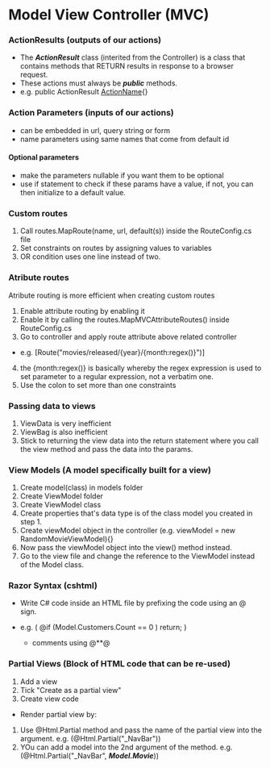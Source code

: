 # Model View Controller (MVC)

### ActionResults (outputs of our actions)

- The **_ActionResult_** class (interited from the Controller) is a class that contains methods that RETURN results in response to a browser request.
- These actions must always be **_public_** methods.
- e.g. public ActionResult [ActionName](){}

### Action Parameters (inputs of our actions)

- can be embedded in url, query string or form
- name parameters using same names that come from default id

#### Optional parameters

- make the parameters nullable if you want them to be optional
- use if statement to check if these params have a value, if not, you can then initialize to a default value.

### Custom routes

1. Call routes.MapRoute(name, url, default(s)) inside the RouteConfig.cs file
2. Set constraints on routes by assigning values to variables
3. OR condition uses one line instead of two.

### Atribute routes

Atribute routing is more efficient when creating custom routes

1. Enable attribute routing by enabling it
2. Enable it by calling the routes.MapMVCAttributeRoutes() inside RouteConfig.cs
3. Go to controller and apply route attribute above related controller

- e.g. [Route("movies/released/{year}/{month:regex()}")]

4. the {month:regex()} is basically whereby the regex expression is used to set parameter to a regular expression, not a verbatim one.
5. Use the colon to set more than one constraints

### Passing data to views

1. ViewData is very inefficient
2. ViewBag is also inefficient
3. Stick to returning the view data into the return statement where you call the view method and pass the data into the params.

### View Models (A model specifically built for a view)

1.  Create model(class) in models folder
2.  Create ViewModel folder
3.  Create ViewModel class
4.  Create properties that's data type is of the class model you created in step 1.
5.  Create viewModel object in the controller (e.g. viewModel = new RandomMovieViewModel){}
6.  Now pass the viewModel object into the view() method instead.
7.  Go to the view file and change the reference to the ViewModel instead of the Model class.

### Razor Syntax (cshtml)

- Write C# code inside an HTML file by prefixing the code using an @ sign.

- e.g. (
  @if (Model.Customers.Count == 0 )
  return;
  )

  - comments using @\*\*@

### Partial Views (Block of HTML code that can be re-used)

1. Add a view
2. Tick "Create as a partial view"
3. Create view code

- Render partial view by:

1. Use @Html.Partial method and pass the name of the partial view into the argument. e.g. (@Html.Partial("\_NavBar"))
2. YOu can add a model into the 2nd argument of the method. e.g. (@Html.Partial("\_NavBar", **_Model.Movie_**))
